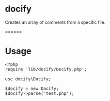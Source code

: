 docify
======

Creates an array of comments from a specific file.

======

Usage
======

<pre>
&lt;?php
require 'lib/docify/Docify.php';

use docify\Docify;

$docify = new Docify;
$docify->parse('test.php');
</pre>